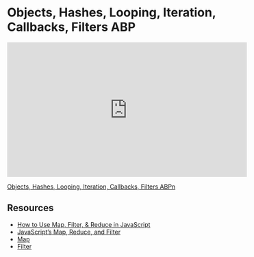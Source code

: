 # Objects, Hashes, Looping, Iteration, Callbacks, Filters ABP

<iframe width="560" height="315" src="https://www.youtube.com/embed/6iFAM0xrlnE?rel=0&modestbranding=1" frameborder="0" allowfullscreen></iframe><p><a href="https://youtu.be/6iFAM0xrlnE">Objects, Hashes, Looping, Iteration, Callbacks, Filters ABPn</a></p>

## Resources

* [How to Use Map, Filter, & Reduce in JavaScript](https://code.tutsplus.com/tutorials/how-to-use-map-filter-reduce-in-javascript--cms-26209)
* [JavaScript’s Map, Reduce, and Filter](https://danmartensen.svbtle.com/javascripts-map-reduce-and-filter)
* [Map](https://developer.mozilla.org/en-US/docs/Web/JavaScript/Reference/Global_Objects/Array/map)
* [Filter](https://developer.mozilla.org/en-US/docs/Web/JavaScript/Reference/Global_Objects/Array/filter)
